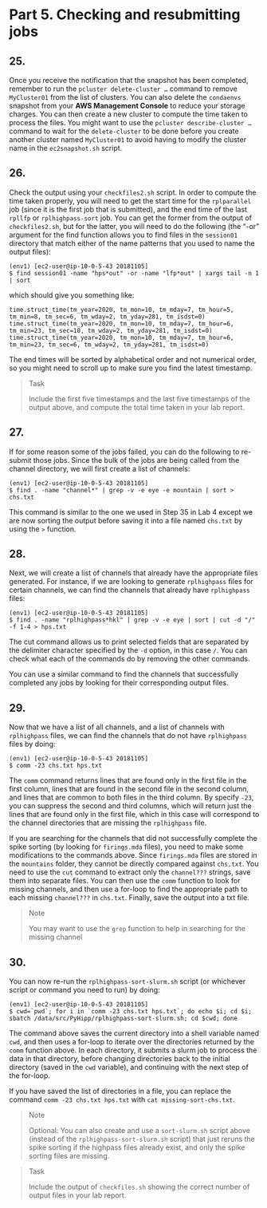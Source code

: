 # Part 5. Checking and resubmitting jobs

## 25.
Once you receive the notification that the snapshot has been completed, remember to run the `pcluster delete-cluster …` command to remove `MyCluster01` from the list of clusters. You can also delete the `condaenvs` snapshot from your **AWS Management Console** to reduce your storage charges. You can then create a new cluster to compute the time taken to process the files. You might want to use the `pcluster describe-cluster …` command to wait for the `delete-cluster` to be done before you create another cluster named `MyCluster01` to avoid having to modify the cluster name in the `ec2snapshot.sh` script.

## 26.
Check the output using your `checkfiles2.sh` script. In order to compute the time taken properly, you will need to get the start time for the `rplparallel` job (since it is the first job that is submitted), and the end time of the last `rpllfp` or `rplhighpass-sort` job. You can get the former from the output of `checkfiles2.sh`, but for the latter, you will need to do the following (the “-or” argument for the find function allows you to find files in the `session01` directory that match either of the name patterns that you used to name the output files):

```shell
(env1) [ec2-user@ip-10-0-5-43 20181105]
$ find session01 -name "hps*out" -or -name "lfp*out" | xargs tail -n 1 | sort
```

which should give you something like:

```shell
time.struct_time(tm_year=2020, tm_mon=10, tm_mday=7, tm_hour=5, tm_min=8, tm_sec=6, tm_wday=2, tm_yday=281, tm_isdst=0)
time.struct_time(tm_year=2020, tm_mon=10, tm_mday=7, tm_hour=6, tm_min=23, tm_sec=10, tm_wday=2, tm_yday=281, tm_isdst=0)
time.struct_time(tm_year=2020, tm_mon=10, tm_mday=7, tm_hour=6, tm_min=23, tm_sec=6, tm_wday=2, tm_yday=281, tm_isdst=0)
```

The end times will be sorted by alphabetical order and not numerical order, so you might need to scroll up to make sure you find the latest timestamp. 

> <p class="task"> Task
>
> Include the first five timestamps and the last five timestamps of the output above, and compute the total time taken in your lab report.

## 27.
If for some reason some of the jobs failed, you can do the following to re-submit those jobs. Since the bulk of the jobs are being called from the channel directory, we will first create a list of channels:

```shell
(env1) [ec2-user@ip-10-0-5-43 20181105]
$ find . -name "channel*" | grep -v -e eye -e mountain | sort > chs.txt
```

This command is similar to the one we used in Step 35 in Lab 4 except we are now sorting the output before saving it into a file named `chs.txt` by using the `>` function.

## 28.
Next, we will create a list of channels that already have the appropriate files generated. For instance, if we are looking to generate `rplhighpass` files for certain channels, we can find the channels that already have `rplhighpass` files:

```shell
(env1) [ec2-user@ip-10-0-5-43 20181105]
$ find . -name "rplhighpass*hkl" | grep -v -e eye | sort | cut -d "/" -f 1-4 > hps.txt
```

The cut command allows us to print selected fields that are separated by the delimiter character specified by the `-d` option, in this case `/`. You can check what each of the commands do by removing the other commands. 

You can use a similar command to find the channels that successfully completed any jobs by looking for their corresponding output files. 

## 29.
Now that we have a list of all channels, and a list of channels with `rplhighpass` files, we can find the channels that do not have `rplhighpass` files by doing:

```shell
(env1) [ec2-user@ip-10-0-5-43 20181105]
$ comm -23 chs.txt hps.txt
```
The `comm` command returns lines that are found only in the first file in the first column, lines that are found in the second file in the second column, and lines that are common to both files in the third column. By specify `-23`, you can suppress the second and third columns, which will return just the lines that are found only in the first file, which in this case will correspond to the channel directories that are missing the `rplhighpass` file.

If you are searching for the channels that did not successfully complete the spike sorting (by looking for `firings.mda` files), you need to make some modifications to the commands above. Since `firings.mda` files are stored in the `mountains` folder, they cannot be directly compared against `chs.txt`. You need to use the `cut` command to extract only the `channel???` strings, save them into separate files. You can then use the `comm` function to look for missing channels, and then use a for-loop to find the appropriate path to each missing `channel???` in `chs.txt`. Finally, save the output into a txt file.

> <p class="note"> Note
>
> You may want to use the `grep` function to help in searching for the missing channel

## 30.
You can now re-run the `rplhighpass-sort-slurm.sh` script (or whichever script or command you need to run) by doing:

```shell
(env1) [ec2-user@ip-10-0-5-43 20181105]
$ cwd=`pwd`; for i in `comm -23 chs.txt hps.txt`; do echo $i; cd $i; sbatch /data/src/PyHipp/rplhighpass-sort-slurm.sh; cd $cwd; done
```

The command above saves the current directory into a shell variable named `cwd`, and then uses a for-loop to iterate over the directories returned by the `comm` function above. In each directory, it submits a slurm job to process the data in that directory, before changing directories back to the initial directory (saved in the `cwd` variable), and continuing with the next step of the for-loop.


If you have saved the list of directories in a file, you can replace the command `comm -23 chs.txt hps.txt` with `cat missing-sort-chs.txt`.

> <p class="note"> Note
>
> Optional: You can also create and use a `sort-slurm.sh` script above (instead of the `rplhighpass-sort-slurm.sh` script) that just reruns the spike sorting if the highpass files already exist, and only the spike sorting files are missing.

> <p class="task"> Task
>
> Include the output of `checkfiles.sh` showing the correct number of output files in your lab report.


